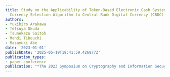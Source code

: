 ```yaml
---
title: Study on the Applicability of Token-Based Electronic Cash System with an Optimized
  Currency Selection Algorithm to Central Bank Digital Currency (CBDC)
authors:
- Yukihiro Arakawa
- Tetsuya Okuda
- Tsunekazu Saitoh
- Mehdi Tibouchi
- Masayuki Abe
date: '2023-01-01'
publishDate: '2025-05-19T18:41:59.426877Z'
publication_types:
- paper-conference
publication: "*The 2023 Symposium on Cryptography and Information Security (SCIS'23)*"
---
```

